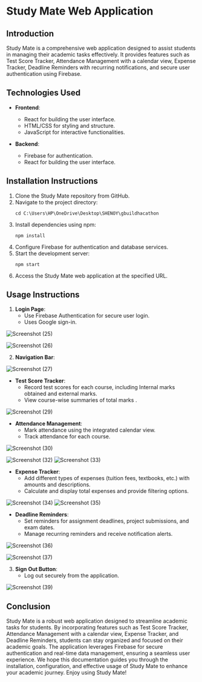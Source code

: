 

# Study Mate Web Application 

## Introduction

Study Mate is a comprehensive web application designed to assist students in managing their academic tasks effectively. It provides features such as Test Score Tracker, Attendance Management with a calendar view, Expense Tracker, Deadline Reminders with recurring notifications, and secure user authentication using Firebase.

## Technologies Used

- **Frontend**:
  - React for building the user interface.
  - HTML/CSS for styling and structure.
  - JavaScript for interactive functionalities.

- **Backend**:
  - Firebase for authentication.
  - React for building the user interface.


## Installation Instructions

1. Clone the Study Mate repository from GitHub.
2. Navigate to the project directory:
   ```
   cd C:\Users\HP\OneDrive\Desktop\SHENOY\gbuildhacathon
   ```
3. Install dependencies using npm:
   ```
   npm install
   ```
4. Configure Firebase for authentication and database services.
5. Start the development server:
   ```
   npm start
   ```
6. Access the Study Mate web application at the specified URL.

## Usage Instructions

1. **Login Page**:
   - Use Firebase Authentication for secure user login.
   - Uses Google sign-in.
  
 ![Screenshot (25)](https://github.com/HemaShenoy/gbuildhacathon/assets/122464897/8721e04d-e8c8-4e70-8260-a74429b31d35)


![Screenshot (26)](https://github.com/HemaShenoy/gbuildhacathon/assets/122464897/360b1066-d5c3-4af5-961c-1e41ef4ae374)


 
  
2. **Navigation Bar**:



![Screenshot (27)](https://github.com/HemaShenoy/gbuildhacathon/assets/122464897/6d71a445-46cc-4042-8531-0a73ad954b85)

   - **Test Score Tracker**:
     - Record test scores for each course, including Internal marks obtained and external marks.
     - View course-wise summaries of total marks .



![Screenshot (29)](https://github.com/HemaShenoy/gbuildhacathon/assets/122464897/b2fa75f0-d8b6-4fd6-9a3e-1acdc2746ab8)


   - **Attendance Management**:
     - Mark attendance using the integrated calendar view.
     - Track attendance  for each course.


![Screenshot (30)](https://github.com/HemaShenoy/gbuildhacathon/assets/122464897/e3d18aa0-e992-46cf-aaa4-a506b20bbe33)

![Screenshot (32)](https://github.com/HemaShenoy/gbuildhacathon/assets/122464897/c2d5ed64-5e69-4b39-bdcf-ed2481a4c2fa)
![Screenshot (33)](https://github.com/HemaShenoy/gbuildhacathon/assets/122464897/9038b3ad-fa0c-4317-be02-8e23cc2ec278)


   - **Expense Tracker**:
     - Add different types of expenses (tuition fees, textbooks, etc.) with amounts and descriptions.
     - Calculate and display total expenses and provide filtering options.
    
  ![Screenshot (34)](https://github.com/HemaShenoy/gbuildhacathon/assets/122464897/5ea54a65-0f76-469c-84d0-6511b098819a)
  ![Screenshot (35)](https://github.com/HemaShenoy/gbuildhacathon/assets/122464897/21d01517-2783-4348-be0d-779f534bac1a)

   - **Deadline Reminders**:
     - Set reminders for assignment deadlines, project submissions, and exam dates.
     - Manage recurring reminders and receive notification alerts.

![Screenshot (36)](https://github.com/HemaShenoy/gbuildhacathon/assets/122464897/003b9363-f0b1-4ea5-a949-55120e1d8143)

![Screenshot (37)](https://github.com/HemaShenoy/gbuildhacathon/assets/122464897/b947e101-29c7-49d5-93ca-fcbf210a5eba)




3. **Sign Out Button**:
   - Log out securely from the application.


![Screenshot (39)](https://github.com/HemaShenoy/gbuildhacathon/assets/122464897/dabbaec2-6f9c-4557-b028-7fc19da55d4a)


## Conclusion

Study Mate is a robust web application designed to streamline academic tasks for students. By incorporating features such as Test Score Tracker, Attendance Management with a calendar view, Expense Tracker, and Deadline Reminders, students can stay organized and focused on their academic goals. The application leverages Firebase for secure authentication and real-time data management, ensuring a seamless user experience. We hope this documentation guides you through the installation, configuration, and effective usage of Study Mate to enhance your academic journey. Enjoy using Study Mate!
